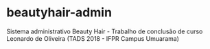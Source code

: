 # beautyhair-admin
Sistema administrativo Beauty Hair - Trabalho de conclusão de curso Leonardo de Oliveira (TADS 2018 - IFPR Campus Umuarama) 
